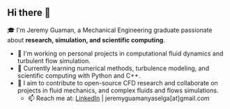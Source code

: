 ## Hi there 👋

🎓 I'm Jeremy Guaman, a Mechanical Engineering graduate passionate about **research, simulation, and scientific computing**.  

- 🔭 I'm working on personal projects in computational fluid dynamics and turbulent flow simulation.  
- 🌱 Currently learning numerical methods, turbulence modeling, and scientific computing with Python and C++.  
- 🤝 I aim to contribute to open-source CFD research and collaborate on projects in fluid mechanics, and complex fluids and flows simulations.
  - 📫 Reach me at: [LinkedIn](https://www.linkedin.com/in/jeremy-guam%C3%A1n-b85ba72b2/) | jeremyguamanyaselga[at]gmail.com


<!--
**jeremy-mecheng/jeremy-mecheng** is a ✨ _special_ ✨ repository because its `README.md` (this file) appears on your GitHub profile.

Here are some ideas to get you started:

- 🔭 I’m currently working on ...
- 🌱 I’m currently learning ...
- 👯 I’m looking to collaborate on ...
- 🤔 I’m looking for help with ...
- 💬 Ask me about ...
- 📫 How to reach me: ...
- 😄 Pronouns: ...
- ⚡ Fun fact: ...
-->
